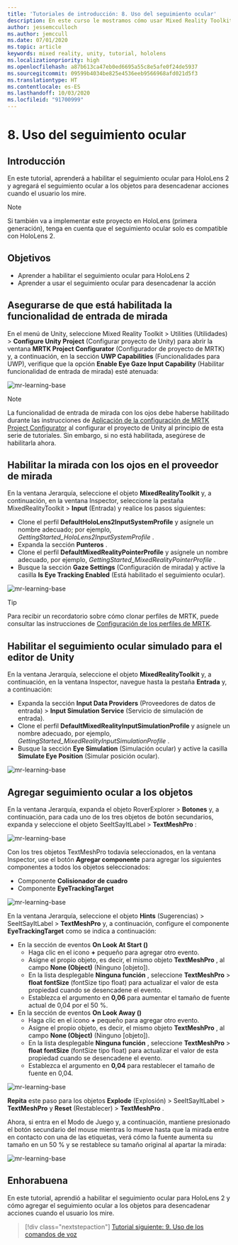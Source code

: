 ```yaml
---
title: 'Tutoriales de introducción: 8. Uso del seguimiento ocular'
description: En este curso le mostramos cómo usar Mixed Reality Toolkit (MRTK) para crear una aplicación de realidad mixta.
author: jessemcculloch
ms.author: jemccull
ms.date: 07/01/2020
ms.topic: article
keywords: mixed reality, unity, tutorial, hololens
ms.localizationpriority: high
ms.openlocfilehash: a87b613ca47eb0ed6695a55c8e5afe0f24de5937
ms.sourcegitcommit: 09599b4034be825e4536eeb9566968afd021d5f3
ms.translationtype: HT
ms.contentlocale: es-ES
ms.lasthandoff: 10/03/2020
ms.locfileid: "91700999"
---
```

# <a name="8-using-eye-tracking"></a>8. Uso del seguimiento ocular

## <a name="overview"></a>Introducción

En este tutorial, aprenderá a habilitar el seguimiento ocular para HoloLens 2 y agregará el seguimiento ocular a los objetos para desencadenar acciones cuando el usuario los mire.

> [!NOTE]
> Si también va a implementar este proyecto en HoloLens (primera generación), tenga en cuenta que el seguimiento ocular solo es compatible con HoloLens 2.

## <a name="objectives"></a>Objetivos

* Aprender a habilitar el seguimiento ocular para HoloLens 2
* Aprender a usar el seguimiento ocular para desencadenar la acción

## <a name="ensuring-the-eye-gaze-input-capability-is-enabled"></a>Asegurarse de que está habilitada la funcionalidad de entrada de mirada

En el menú de Unity, seleccione Mixed Reality Toolkit > Utilities (Utilidades) > **Configure Unity Project** (Configurar proyecto de Unity) para abrir la ventana **MRTK Project Configurator** (Configurador de proyecto de MRTK) y, a continuación, en la sección **UWP Capabilities** (Funcionalidades para UWP), verifique que la opción **Enable Eye Gaze Input Capability** (Habilitar funcionalidad de entrada de mirada) esté atenuada:

![mr-learning-base](images/mr-learning-base/base-08-section1-step1-1.png)

> [!NOTE]
> La funcionalidad de entrada de mirada con los ojos debe haberse habilitado durante las instrucciones de [Aplicación de la configuración de MRTK Project Configurator](mr-learning-base-02.md#1-apply-the-mrtk-project-configurator-settings) al configurar el proyecto de Unity al principio de esta serie de tutoriales. Sin embargo, si no está habilitada, asegúrese de habilitarla ahora.

## <a name="enabling-eye-based-gaze-in-the-gaze-provider"></a>Habilitar la mirada con los ojos en el proveedor de mirada

En la ventana Jerarquía, seleccione el objeto **MixedRealityToolkit** y, a continuación, en la ventana Inspector, seleccione la pestaña MixedRealityToolkit > **Input** (Entrada) y realice los pasos siguientes:

* Clone el perfil **DefaultHoloLens2InputSystemProfile** y asígnele un nombre adecuado; por ejemplo, _GettingStarted_HoloLens2InputSystemProfile_ .
* Expanda la sección **Punteros** .
* Clone el perfil **DefaultMixedRealityPointerProfile** y asígnele un nombre adecuado, por ejemplo, _GettingStarted_MixedRealityPointerProfile_ .
* Busque la sección **Gaze Settings** (Configuración de mirada) y active la casilla **Is Eye Tracking Enabled** (Está habilitado el seguimiento ocular).

![mr-learning-base](images/mr-learning-base/base-08-section2-step1-1.png)

> [!TIP]
> Para recibir un recordatorio sobre cómo clonar perfiles de MRTK, puede consultar las instrucciones de [Configuración de los perfiles de MRTK](mr-learning-base-03.md).

## <a name="enabling-simulated-eye-tracking-for-the-unity-editor"></a>Habilitar el seguimiento ocular simulado para el editor de Unity

En la ventana Jerarquía, seleccione el objeto **MixedRealityToolkit** y, a continuación, en la ventana Inspector, navegue hasta la pestaña **Entrada** y, a continuación:

* Expanda la sección **Input Data Providers** (Proveedores de datos de entrada)  > **Input Simulation Service** (Servicio de simulación de entrada).
* Clone el perfil **DefaultMixedRealityInputSimulationProfile** y asígnele un nombre adecuado, por ejemplo, _GettingStarted_MixedRealityInputSimulationProfile_ .
* Busque la sección **Eye Simulation** (Simulación ocular) y active la casilla **Simulate Eye Position** (Simular posición ocular).

![mr-learning-base](images/mr-learning-base/base-08-section3-step1-1.png)

## <a name="adding-eye-tracking-to-objects"></a>Agregar seguimiento ocular a los objetos

En la ventana Jerarquía, expanda el objeto RoverExplorer > **Botones** y, a continuación, para cada uno de los tres objetos de botón secundarios, expanda y seleccione el objeto SeeItSayItLabel > **TextMeshPro** :

![mr-learning-base](images/mr-learning-base/base-08-section4-step1-1.png)

Con los tres objetos TextMeshPro todavía seleccionados, en la ventana Inspector, use el botón **Agregar componente** para agregar los siguientes componentes a todos los objetos seleccionados:

* Componente **Colisionador de cuadro**
* Componente **EyeTrackingTarget**

![mr-learning-base](images/mr-learning-base/base-08-section4-step1-2.png)

En la ventana Jerarquía, seleccione el objeto **Hints** (Sugerencias) > SeeItSayItLabel > **TextMeshPro** y, a continuación, configure el componente **EyeTrackingTarget** como se indica a continuación:

* En la sección de eventos **On Look At Start ()**
  * Haga clic en el icono **+** pequeño para agregar otro evento.
  * Asigne el propio objeto, es decir, el mismo objeto **TextMeshPro** , al campo **None (Object)** (Ninguno [objeto]).
  * En la lista desplegable **Ninguna función** , seleccione **TextMeshPro** > **float fontSize** (fontSize tipo float) para actualizar el valor de esta propiedad cuando se desencadene el evento.
  * Establezca el argumento en **0,06** para aumentar el tamaño de fuente actual de 0,04 por el 50 %.
* En la sección de eventos **On Look Away ()**
  * Haga clic en el icono **+** pequeño para agregar otro evento.
  * Asigne el propio objeto, es decir, el mismo objeto **TextMeshPro** , al campo **None (Object)** (Ninguno [objeto]).
  * En la lista desplegable **Ninguna función** , seleccione **TextMeshPro** > **float fontSize** (fontSize tipo float) para actualizar el valor de esta propiedad cuando se desencadene el evento.
  * Establezca el argumento en **0,04** para restablecer el tamaño de fuente en 0,04.

![mr-learning-base](images/mr-learning-base/base-08-section4-step1-3.png)

**Repita** este paso para los objetos **Explode** (Explosión) > SeeItSayItLabel > **TextMeshPro** y **Reset** (Restablecer) > **TextMeshPro** .

Ahora, si entra en el Modo de Juego y, a continuación, mantiene presionado el botón secundario del mouse mientras lo mueve hasta que la mirada entre en contacto con una de las etiquetas, verá cómo la fuente aumenta su tamaño en un 50 % y se restablece su tamaño original al apartar la mirada:

![mr-learning-base](images/mr-learning-base/base-08-section4-step1-4.png)

## <a name="congratulations"></a>Enhorabuena

En este tutorial, aprendió a habilitar el seguimiento ocular para HoloLens 2 y cómo agregar el seguimiento ocular a los objetos para desencadenar acciones cuando el usuario los mire.

> [!div class="nextstepaction"]
> [Tutorial siguiente: 9. Uso de los comandos de voz](mr-learning-base-09.md)